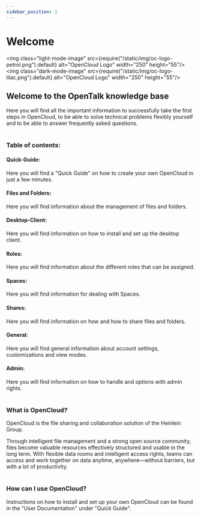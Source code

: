 ```yaml
---
sidebar_position: 1
---
```


# Welcome

<img class="light-mode-image" src={require("/static/img/oc-logo-petrol.png").default} alt="OpenCloud Logo" width="250" height="55"/>
<img class="dark-mode-image" src={require("/static/img/oc-logo-lilac.png").default} alt="OpenCloud Logo" width="250" height="55"/>


## Welcome to the OpenTalk knowledge base

Here you will find all the important information to successfully take the first steps in OpenCloud, to be able to solve technical problems flexibly yourself and to be able to answer frequently asked questions.
<br/><br/>


### Table of contents:

#### Quick-Guide:
Here you will find a "Quick Guide" on how to create your own OpenCloud in just a few minutes.

#### Files and Folders:
Here you will find information about the management of files and folders.

#### Desktop-Client:
Here you will find information on how to install and set up the desktop client.

#### Roles:
Here you will find information about the different roles that can be assigned.

#### Spaces:
Here you will find information for dealing with Spaces.

#### Shares:
Here you will find information on how and how to share files and folders.

#### General:
Here you will find general information about account settings, customizations and view modes.

#### Admin:
Here you will find information on how to handle and options with admin rights.
<br/><br/>


### What is OpenCloud?

OpenCloud is the file sharing and collaboration solution of the Heinlein Group.

Through intelligent file management and a strong open source community, files become valuable resources effectively structured and usable in the long term. With flexible data rooms and intelligent access rights, teams can access and work together on data anytime, anywhere—without barriers, but with a lot of productivity.
<br/><br/>

### How can I use OpenCloud?

Instructions on how to install and set up your own OpenCloud can be found in the "User Documentation" under "Quick Guide".